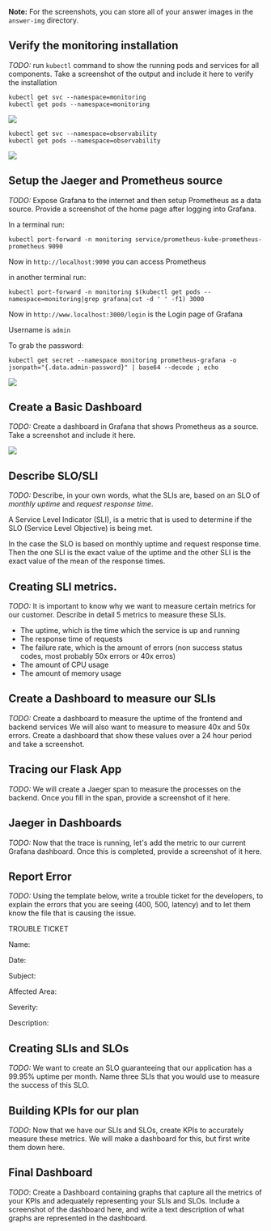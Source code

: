 [img1]: ./answer-img/monitoring_verify.png
[img2]: ./answer-img/observability_verify.png
[img3]: ./answer-img/grafana_after_login.png
[img4]: ./answer-image/basic_dashboard.png

**Note:** For the screenshots, you can store all of your answer images in the `answer-img` directory.

## Verify the monitoring installation

*TODO:* run `kubectl` command to show the running pods and services for all components. Take a screenshot of the output and include it here to verify the installation

```
kubectl get svc --namespace=monitoring
kubectl get pods --namespace=monitoring
```

![][img1]

```
kubectl get svc --namespace=observability
kubectl get pods --namespace=observability
```
![][img2]

## Setup the Jaeger and Prometheus source

*TODO:* Expose Grafana to the internet and then setup Prometheus as a data source. Provide a screenshot of the home page after logging into Grafana.

In a terminal run:
```
kubectl port-forward -n monitoring service/prometheus-kube-prometheus-prometheus 9090
```

Now in `http://localhost:9090` you can access Prometheus

in another terminal run:
```
kubectl port-forward -n monitoring $(kubectl get pods --namespace=monitoring|grep grafana|cut -d ' ' -f1) 3000
```

Now in `http://www.localhost:3000/login` is the Login page of Grafana

Username is `admin`

To grab the password:
```
kubectl get secret --namespace monitoring prometheus-grafana -o jsonpath="{.data.admin-password}" | base64 --decode ; echo
```

![][img3]


## Create a Basic Dashboard
*TODO:* Create a dashboard in Grafana that shows Prometheus as a source. Take a screenshot and include it here.

![][img4]

## Describe SLO/SLI
*TODO:* Describe, in your own words, what the SLIs are, based on an SLO of *monthly uptime* and *request response time*.

A Service Level Indicator (SLI), is a metric that is used to determine if the SLO (Service Level Objective) is being met.

In the case the SLO is based on monthly uptime and request response time. 
Then the one SLI is the exact value of the uptime and the other SLI is the exact value of the mean of the response times.


## Creating SLI metrics.
*TODO:* It is important to know why we want to measure certain metrics for our customer. Describe in detail 5 metrics to measure these SLIs. 

- The uptime, which is the time which the service is up and running
- The response time of requests
- The failure rate, which is the amount of errors (non success status codes, most probably 50x errors or 40x erros)
- The amount of CPU usage
- The amount of memory usage


## Create a Dashboard to measure our SLIs
*TODO:* Create a dashboard to measure the uptime of the frontend and backend services We will also want to measure to measure 40x and 50x errors. Create a dashboard that show these values over a 24 hour period and take a screenshot.

## Tracing our Flask App
*TODO:*  We will create a Jaeger span to measure the processes on the backend. Once you fill in the span, provide a screenshot of it here.

## Jaeger in Dashboards
*TODO:* Now that the trace is running, let's add the metric to our current Grafana dashboard. Once this is completed, provide a screenshot of it here.

## Report Error
*TODO:* Using the template below, write a trouble ticket for the developers, to explain the errors that you are seeing (400, 500, latency) and to let them know the file that is causing the issue.

TROUBLE TICKET

Name:

Date:

Subject:

Affected Area:

Severity:

Description:


## Creating SLIs and SLOs
*TODO:* We want to create an SLO guaranteeing that our application has a 99.95% uptime per month. Name three SLIs that you would use to measure the success of this SLO.

## Building KPIs for our plan
*TODO*: Now that we have our SLIs and SLOs, create KPIs to accurately measure these metrics. We will make a dashboard for this, but first write them down here.

## Final Dashboard
*TODO*: Create a Dashboard containing graphs that capture all the metrics of your KPIs and adequately representing your SLIs and SLOs. Include a screenshot of the dashboard here, and write a text description of what graphs are represented in the dashboard.  
